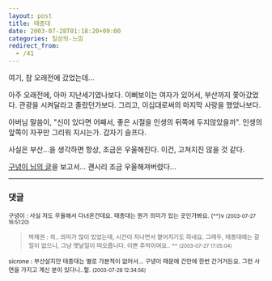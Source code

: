 ```yaml
---
layout: post
title: 태종대
date: 2003-07-28T01:18:20+09:00
categories: 일상의-느낌
redirect_from:
  - /41
---
```


여기, 참 오래전에 갔었는데...

아주 오래전에, 아마 지난세기였나보다. 이뻐보이는 여자가 있어서, 부산까지 쫓아갔었다. 관광을 시켜달라고 졸랐던가보다. 그리고, 이십대로써의 마지막 사랑을 했었나보다.

아버님 말씀이, "신이 있다면 어째서, 좋은 시절을 인생의 뒤쪽에 두지않았을까". 인생의 앞쪽이 자꾸만 그리워 지시는가. 갑자기 슬프다.

사실은 부산...을 생각하면 항상, 조금은 우울해진다. 이건, 고쳐지진 않을 것 같다.

<a href="http://www.hycafe.com/blog/archives/000026.html">구녕이 님의 글</a>을 보고서... 괜시리 조금 우울해져버렸다...

* * *

### 댓글



<!--- cmt:65 --->
<!--- mail: --->
<!--- parent:0 --->

<small>구녕이 : 사실 저도 우울해서 다녀온건데요. 태종대는 뭔가 의미가 있는 곳인가봐요. (^^)v <small>(2003-07-27 16:51:20)</small></small>


<!--- cmt:66 --->
<!--- mail: --->
<!--- parent:0 --->

> <small>박제권 : 히.. 의미가 많이 있었는데, 시간이 지나면서 옅어지기도 하네요. 그래두, 태종대에는 갈일이 없으니, 그냥 옛날일이 떠오릅니다. 이쁜 추억이여요.. ^^ <small>(2003-07-27 17:05:04)</small></small>


<!--- cmt:68 --->
<!--- mail: --->
<!--- parent:0 --->

<small>sicrone : 부산살지만 태종대는 별로 가본적이 없어서... 구녕이 때문에 간만에 한번 간거거든요. 그런 사연을 가지고 계신 분이 있다니..헐. <small>(2003-07-28 12:34:56)</small></small>

